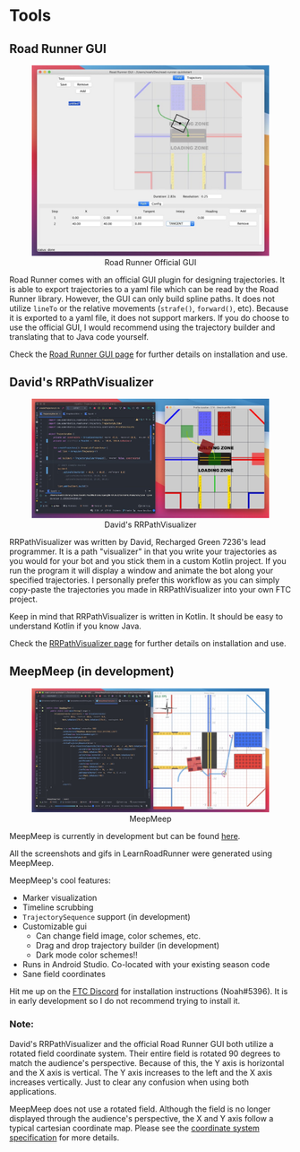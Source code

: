 # Tools

## Road Runner GUI

<figure align="center">
    <img src="./assets/tools/rr-gui-half-compressed.jpg" alt="Screenshot depicting Road Runner's Path Building GUI">
    <figcaption class="mt-2 text-gray-600 text-center">Road Runner Official GUI</figcaption>
</figure>

Road Runner comes with an official GUI plugin for designing trajectories. It is able to export trajectories to a yaml file which can be read by the Road Runner library.
However, the GUI can only build spline paths. It does not utilize `lineTo` or the relative movements (`strafe()`, `forward()`, etc). Because it is exported to a yaml file, it does not support markers.
If you do choose to use the official GUI, I would recommend using the trajectory builder and translating that to Java code yourself.

Check the [Road Runner GUI page](/tool/road-runner-gui) for further details on installation and use.

## David's RRPathVisualizer

<figure align="center">
    <img src="./assets/tools/rrpathviz-half-compressed.jpg" alt="Screenshot depicting David's RRPathVisualizer">
    <figcaption class="mt-2 text-gray-600 text-center">David's RRPathVisualizer</figcaption>
</figure>

RRPathVisualizer was written by David, Recharged Green 7236's lead programmer. It is a path "visualizer" in that you write your trajectories as you would for your bot and you stick them in a custom Kotlin project. If you run the program it will display a window and animate the bot along your specified trajectories. I personally prefer this workflow as you can simply copy-paste the trajectories you made in RRPathVisualizer into your own FTC project.

Keep in mind that RRPathVisualizer is written in Kotlin. It should be easy to understand Kotlin if you know Java.

Check the [RRPathVisualizer page](/tool/rrpathvisualizer) for further details on installation and use.

## MeepMeep (in development)

<figure align="center">
    <img src="./assets/tools/meepmeep-half-compressed.jpg" alt="Screenshot depicting MeepMeep">
    <figcaption class="mt-2 text-gray-600 text-center">MeepMeep</figcaption>
</figure>

MeepMeep is currently in development but can be found [here](https://github.com/NoahBres/MeepMeep).

All the screenshots and gifs in LearnRoadRunner were generated using MeepMeep.

MeepMeep's cool features:

- Marker visualization
- Timeline scrubbing
- `TrajectorySequence` support (in development)
- Customizable gui
  - Can change field image, color schemes, etc.
  - Drag and drop trajectory builder (in development)
  - Dark mode color schemes!!
- Runs in Android Studio. Co-located with your existing season code
- Sane field coordinates

Hit me up on the [FTC Discord](https://discord.gg/first-tech-challenge) for installation instructions (Noah#5396). It is in early development so I do not recommend trying to install it.

### Note:

David's RRPathVisualizer and the official Road Runner GUI both utilize a rotated field coordinate system. Their entire field is rotated 90 degrees to match the audience's perspective. Because of this, the Y axis is horizontal and the X axis is vertical. The Y axis increases to the left and the X axis increases vertically. Just to clear any confusion when using both applications.

MeepMeep does not use a rotated field. Although the field is no longer displayed through the audience's perspective, the X and Y axis follow a typical cartesian coordinate map. Please see the [coordinate system specification](/trajectories.html#coordinate-system) for more details.
